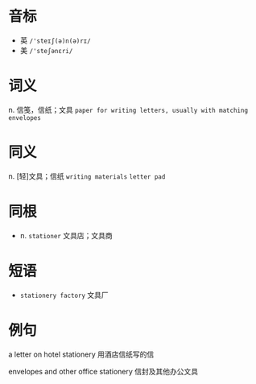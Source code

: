 # 音标

- 英 `/'steɪʃ(ə)n(ə)rɪ/`
- 美 `/'steʃənɛri/`

# 词义

n. 信笺，信纸；文具
`paper for writing letters, usually with matching envelopes`

# 同义

n. [轻]文具；信纸
`writing materials` `letter pad`

# 同根

- n. `stationer` 文具店；文具商

# 短语

- `stationery factory` 文具厂

# 例句

a letter on hotel stationery
用酒店信纸写的信

envelopes and other office stationery
信封及其他办公文具


